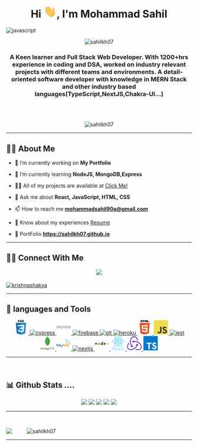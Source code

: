 
<h1 align="center">Hi <img src="https://raw.githubusercontent.com/ABSphreak/ABSphreak/master/gifs/Hi.gif" width="35">, I'm Mohammad Sahil</h1>
<img src="https://camo.githubusercontent.com/a4c584bce1c41271485d28f92aaf9f581b3c88b68ca723b6edfd58b4ba988c2b/68747470733a2f2f63646e2e6472696262626c652e636f6d2f75736572732f313138373833362f73637265656e73686f74732f363533393432392f70726f6772616d65722e676966" alt="javascript" width="100%" height="500px"/>

<br/>
<p align="center"> <img src="https://komarev.com/ghpvc/?username=sahilkh07&label=Profile%20views&color=0e75b6&style=flat" alt="sahilkh07" /> </p>

<h3 align="center">A Keen learner and Full Stack Web Developer. With 1200+hrs experience in coding and DSA, worked on industry relevant projects with different teams and environments. A detail-oriented software developer with knowledge in MERN Stack and other industry based languages(TypeScript,NextJS,Chakra-UI...)</h3>
<br/>
<br/>

<p align="center"> <img src="https://github-profile-trophy.vercel.app/?username=sahilkh07&margin-w=15" alt="sahilkh07" /> </p>
<hr />



  ## 🙋‍♂️ About Me
  
- 🔭 I’m currently working on **My Portfolio**

- 🌱 I’m currently learning **NodeJS, MongoDB,Express**

- 👨‍💻 All of my projects are available at [Click Me!](https://github.com/KKShakya?tab=repositories)

- 💬 Ask me about **React, JavaScript, HTML, CSS**

- 📫 How to reach me **mohammadsahil90a@gmail.com**

- 📄 Know about my experiences [Resume](https://drive.google.com/file/d/1x6IkpKIRtZfnJT1szT8sqpabp_VL-4hG/view?usp=sharing)

- 📄 PortFolio  **https://sahilkh07.github.io**
<hr/>


  ## 🙋‍♂️ Connect With Me
<p align="left">
<p align="center">
<img src="https://readme-typing-svg.herokuapp.com?size=26&duration=3000&lines=I+am+Mohammad+Sahil+!;A+Fullstack+Web+Developer+!;let+'+s+get+connected++on+LinkedIn" > 
</p>
<a href="https://www.linkedin.com/in/mohammad-sahil-6a1a96246/" target="blank"><img align="center" src="https://raw.githubusercontent.com/rahuldkjain/github-profile-readme-generator/master/src/images/icons/Social/linked-in-alt.svg" alt="krishnashakya" height="30" width="40" /></a>

</p>
<hr/>



## 🚀 languages and Tools 
       
<p align="center"> <a href="https://www.w3schools.com/css/" target="_blank" rel="noreferrer"> <img src="https://raw.githubusercontent.com/devicons/devicon/master/icons/css3/css3-original-wordmark.svg" alt="css3" width="40" height="40"/> </a> <a href="https://www.cypress.io" target="_blank" rel="noreferrer"> <img src="https://raw.githubusercontent.com/simple-icons/simple-icons/6e46ec1fc23b60c8fd0d2f2ff46db82e16dbd75f/icons/cypress.svg" alt="cypress" width="40" height="40"/> </a> <a href="https://expressjs.com" target="_blank" rel="noreferrer"> <img src="https://raw.githubusercontent.com/devicons/devicon/master/icons/express/express-original-wordmark.svg" alt="express" width="40" height="40"/> </a> <a href="https://firebase.google.com/" target="_blank" rel="noreferrer"> <img src="https://www.vectorlogo.zone/logos/firebase/firebase-icon.svg" alt="firebase" width="40" height="40"/> </a> <a href="https://git-scm.com/" target="_blank" rel="noreferrer"> <img src="https://www.vectorlogo.zone/logos/git-scm/git-scm-icon.svg" alt="git" width="40" height="40"/> </a> <a href="https://heroku.com" target="_blank" rel="noreferrer"> <img src="https://www.vectorlogo.zone/logos/heroku/heroku-icon.svg" alt="heroku" width="40" height="40"/> </a> <a href="https://www.w3.org/html/" target="_blank" rel="noreferrer"> <img src="https://raw.githubusercontent.com/devicons/devicon/master/icons/html5/html5-original-wordmark.svg" alt="html5" width="40" height="40"/> </a> <a href="https://developer.mozilla.org/en-US/docs/Web/JavaScript" target="_blank" rel="noreferrer"> <img src="https://raw.githubusercontent.com/devicons/devicon/master/icons/javascript/javascript-original.svg" alt="javascript" width="40" height="40"/> </a> <a href="https://jestjs.io" target="_blank" rel="noreferrer"> <img src="https://www.vectorlogo.zone/logos/jestjsio/jestjsio-icon.svg" alt="jest" width="40" height="40"/> </a> <a href="https://www.mongodb.com/" target="_blank" rel="noreferrer"> <img src="https://raw.githubusercontent.com/devicons/devicon/master/icons/mongodb/mongodb-original-wordmark.svg" alt="mongodb" width="40" height="40"/> </a> <a href="https://www.mysql.com/" target="_blank" rel="noreferrer"> <img src="https://raw.githubusercontent.com/devicons/devicon/master/icons/mysql/mysql-original-wordmark.svg" alt="mysql" width="40" height="40"/> </a> <a href="https://nextjs.org/" target="_blank" rel="noreferrer"> <img src="https://cdn.worldvectorlogo.com/logos/nextjs-2.svg" alt="nextjs" width="40" height="40"/> </a> <a href="https://nodejs.org" target="_blank" rel="noreferrer"> <img src="https://raw.githubusercontent.com/devicons/devicon/master/icons/nodejs/nodejs-original-wordmark.svg" alt="nodejs" width="40" height="40"/> </a> <a href="https://reactjs.org/" target="_blank" rel="noreferrer"> <img src="https://raw.githubusercontent.com/devicons/devicon/master/icons/react/react-original-wordmark.svg" alt="react" width="40" height="40"/> </a> <a href="https://redux.js.org" target="_blank" rel="noreferrer"> <img src="https://raw.githubusercontent.com/devicons/devicon/master/icons/redux/redux-original.svg" alt="redux" width="40" height="40"/> </a> <a href="https://www.typescriptlang.org/" target="_blank" rel="noreferrer"> <img src="https://raw.githubusercontent.com/devicons/devicon/master/icons/typescript/typescript-original.svg" alt="typescript" width="40" height="40"/> </a> </p>
     

<hr/>
<br/>


 <h2> 📊 Github Stats ....</h2>
<p align="center">
<img src="http://github-profile-summary-cards.vercel.app/api/cards/profile-details?username=sahilkh07&theme=github">
<img src="http://github-profile-summary-cards.vercel.app/api/cards/repos-per-language?username=sahilkh07&theme=github">
<img src="http://github-profile-summary-cards.vercel.app/api/cards/most-commit-language?username=sahilkh07&theme=github">
<img src="http://github-profile-summary-cards.vercel.app/api/cards/stats?username=sahilkh07&theme=github">
<img src="http://github-profile-summary-cards.vercel.app/api/cards/productive-time?username=sahilkh07&theme=github&utcOffset=8">
	
</p>
<hr/>
<br/>

	
<p align="center" style="margin-right:0px;padding-right:0px;display:flex;gap:40px">
<img src="https://github-readme-stats.vercel.app/api?username=sahilkh07">
<img src="https://streak-stats.demolab.com?user=sahilkh07&border_radius=5" alt="sahilkh07" />
</p>
	
<hr/>
<br/>

[//]: # (<p><img alt="Sahil Activity Graph" src="https://github-readme-activity-graph.cyclic.app/graph?username=sahilkh07&theme=github&hide_border=true" /></p>)
